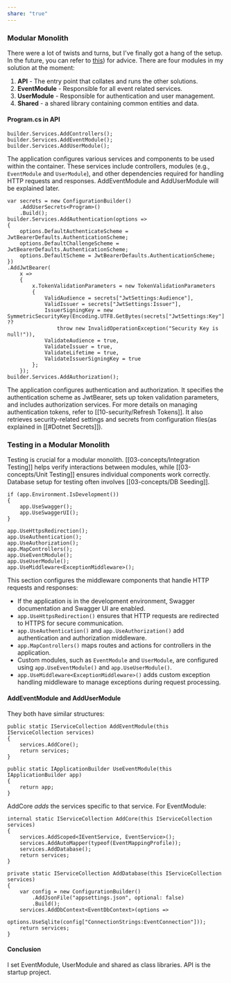 ```yaml
---
share: "true"
---
```

### Modular Monolith
There were a lot of twists and turns, but I've finally got a hang of the setup. In the future, you can refer to [this](https://www.youtube.com/watch?v=l8fYpchrv0c&list=PLqqD43D6Mqz1QLbHRgQ-poMpBpJ4lYi42&index=6)) for advice.
There are four modules in my solution at the moment:
1. **API** - The entry point that collates and runs the other solutions.
2. **EventModule** - Responsible for all event related services.
3. **UserModule** - Responsible for authentication and user management.
4. **Shared** -  a shared library containing common entities and data.

#### Program.cs in API
```
builder.Services.AddControllers();
builder.Services.AddEventModule();
builder.Services.AddUserModule();
```
The application configures various services and components to be used within the container. These services include controllers, modules (e.g., `EventModule` and `UserModule`), and other dependencies required for handling HTTP requests and responses. AddEventModule and AddUserModule will be explained later.

```
var secrets = new ConfigurationBuilder()
    .AddUserSecrets<Program>()
    .Build();
builder.Services.AddAuthentication(options =>
{
    options.DefaultAuthenticateScheme = JwtBearerDefaults.AuthenticationScheme;
    options.DefaultChallengeScheme = JwtBearerDefaults.AuthenticationScheme;
    options.DefaultScheme = JwtBearerDefaults.AuthenticationScheme;
})
.AddJwtBearer(
    x =>
    {
        x.TokenValidationParameters = new TokenValidationParameters
        {
            ValidAudience = secrets["JwtSettings:Audience"],
            ValidIssuer = secrets["JwtSettings:Issuer"],
            IssuerSigningKey = new SymmetricSecurityKey(Encoding.UTF8.GetBytes(secrets["JwtSettings:Key"] ??
                throw new InvalidOperationException("Security Key is null!")),
            ValidateAudience = true,
            ValidateIssuer = true,
            ValidateLifetime = true,
            ValidateIssuerSigningKey = true
        };
    });
builder.Services.AddAuthorization();
```
The application configures authentication and authorization. It specifies the authentication scheme as JwtBearer, sets up token validation parameters, and includes authorization services. For more details on managing authentication tokens, refer to [[10-security/Refresh Tokens]]. It also retrieves security-related settings and secrets from configuration files(as explained in [[#Dotnet Secrets]]).

### Testing in a Modular Monolith
Testing is crucial for a modular monolith. [[03-concepts/Integration Testing]] helps verify interactions between modules, while [[03-concepts/Unit Testing]] ensures individual components work correctly. Database setup for testing often involves [[03-concepts/DB Seeding]].

```
if (app.Environment.IsDevelopment())
{
    app.UseSwagger();
    app.UseSwaggerUI();
}

app.UseHttpsRedirection();
app.UseAuthentication();
app.UseAuthorization();
app.MapControllers();
app.UseEventModule();
app.UseUserModule();
app.UseMiddleware<ExceptionMiddleware>();
```

This section configures the middleware components that handle HTTP requests and responses:
- If the application is in the development environment, Swagger documentation and Swagger UI are enabled.
- `app.UseHttpsRedirection()` ensures that HTTP requests are redirected to HTTPS for secure communication.
- `app.UseAuthentication()` and `app.UseAuthorization()` add authentication and authorization middleware.
- `app.MapControllers()` maps routes and actions for controllers in the application.
- Custom modules, such as `EventModule` and `UserModule`, are configured using `app.UseEventModule()` and `app.UseUserModule()`.
- `app.UseMiddleware<ExceptionMiddleware>()` adds custom exception handling middleware to manage exceptions during request processing.

#### AddEventModule and AddUserModule
They both have similar structures:

```
public static IServiceCollection AddEventModule(this IServiceCollection services)  
{  
    services.AddCore();  
    return services;  
}  
  
public static IApplicationBuilder UseEventModule(this IApplicationBuilder app)  
{  
    return app;  
}
```

AddCore *adds* the services specific to that service. For EventModule:

```
internal static IServiceCollection AddCore(this IServiceCollection services)  
{  
    services.AddScoped<IEventService, EventService>();  
    services.AddAutoMapper(typeof(EventMappingProfile));  
    services.AddDatabase();  
    return services;  
}  
  
private static IServiceCollection AddDatabase(this IServiceCollection services)  
{  
    var config = new ConfigurationBuilder()  
        .AddJsonFile("appsettings.json", optional: false)  
        .Build();  
    services.AddDbContext<EventDbContext>(options =>  
        options.UseSqlite(config["ConnectionStrings:EventConnection"]));  
    return services;  
}
```

#### Conclusion
I set EventModule, UserModule and shared as class libraries. API is the startup project.
